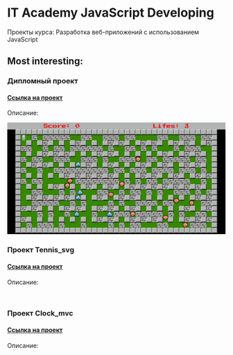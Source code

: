 # IT Academy JavaScript Developing
Проекты курса: Разработка веб-приложений с использованием JavaScript

## Most interesting:

### Дипломный проект 
#### [Ссылка на проект](https://github.com/NWarragal/ITAcademy-JavaScript/tree/master/%D0%94%D0%B8%D0%BF%D0%BB%D0%BE%D0%BC%D0%BD%D1%8B%D0%B9%20%D0%BF%D1%80%D0%BE%D0%B5%D0%BA%D1%82)
Описание:

![bobmberman](https://github.com/NWarragal/ITAcademy-JavaScript/blob/master/images/bomberman.jpg)

### Проект Tennis_svg
#### [Ссылка на проект](https://github.com/NWarragal/ITAcademy-JavaScript/tree/master/%D0%BF%D1%80%D0%BE%D0%B5%D0%BA%D1%82%20TENNIS_SVG)
Описание:

![]()

### Проект Clock_mvc
#### [Ссылка на проект](https://github.com/NWarragal/ITAcademy-JavaScript/tree/master/%D0%BF%D1%80%D0%BE%D0%B5%D0%BA%D1%82%20CLOCK_MVC)
Описание:

![]()
